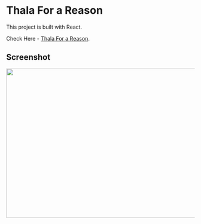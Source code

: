 # Thala For a Reason

This project is built with React.

Check Here - [Thala For a Reason](https://github.com/lukePeavey/quotable).

## Screenshot

<img src="https://github.com/gau-rav-02/thala-for-a-reason/assets/88581777/ec6a664f-6a7e-4dd6-876d-5521b251c3f4" width="700" height="400">
